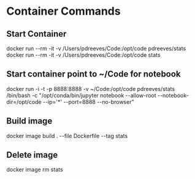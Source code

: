 # Container Commands

## Start Container
docker run --rm -it -v /Users/pdreeves/Code:/opt/code pdreeves/stats
docker run --rm -it -v /Users/pdreeves/Code:/opt/code stats

## Start container point to ~/Code for notebook 
docker run -i -t -p 8888:8888  -v ~/Code:/opt/code pdreeves/stats /bin/bash -c "/opt/conda/bin/jupyter notebook --allow-root --notebook-dir=/opt/code --ip='*' --port=8888 --no-browser"

## Build image
docker image build . --file Dockerfile --tag stats

## Delete image
docker image rm stats

